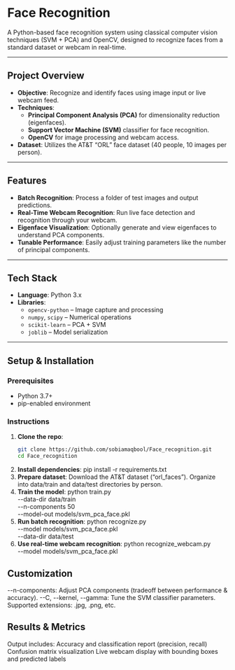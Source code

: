 #  Face Recognition

A Python-based face recognition system using classical computer vision techniques (SVM + PCA) and OpenCV, designed to recognize faces from a standard dataset or webcam in real-time.

---

##  Project Overview

- **Objective**: Recognize and identify faces using image input or live webcam feed.
- **Techniques**:
  - **Principal Component Analysis (PCA)** for dimensionality reduction (eigenfaces).
  - **Support Vector Machine (SVM)** classifier for face recognition.
  - **OpenCV** for image processing and webcam access.
- **Dataset**: Utilizes the AT&T “ORL” face dataset (40 people, 10 images per person).

---

##  Features

-  **Batch Recognition**: Process a folder of test images and output predictions.
-  **Real-Time Webcam Recognition**: Run live face detection and recognition through your webcam.
-  **Eigenface Visualization**: Optionally generate and view eigenfaces to understand PCA components.
-  **Tunable Performance**: Easily adjust training parameters like the number of principal components.

---

##  Tech Stack

- **Language**: Python 3.x  
- **Libraries**:
  - `opencv-python` – Image capture and processing
  - `numpy`, `scipy` – Numerical operations
  - `scikit-learn` – PCA + SVM
  - `joblib` – Model serialization

---

##  Setup & Installation

### Prerequisites
- Python 3.7+
- pip-enabled environment

### Instructions

1. **Clone the repo**:
   ```bash
   git clone https://github.com/sobiamaqbool/Face_recognition.git
   cd Face_recognition

2. **Install dependencies**:
pip install -r requirements.txt
3. **Prepare dataset**:
Download the AT&T dataset (“orl_faces”).
Organize into data/train and data/test directories by person.
4. **Train the model**:
python train.py \
  --data-dir data/train \
  --n-components 50 \
  --model-out models/svm_pca_face.pkl
5. **Run batch recognition**:
python recognize.py \
  --model models/svm_pca_face.pkl \
  --data-dir data/test
6. **Use real-time webcam recognition**:
python recognize_webcam.py \
  --model models/svm_pca_face.pkl
 ## Customization
--n-components: Adjust PCA components (tradeoff between performance & accuracy).
--C, --kernel, --gamma: Tune the SVM classifier parameters.
Supported extensions: .jpg, .png, etc.
##  Results & Metrics
Output includes:
Accuracy and classification report (precision, recall)
Confusion matrix visualization
Live webcam display with bounding boxes and predicted labels
